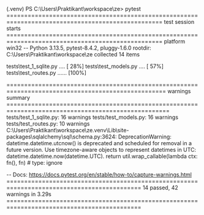 (.venv) PS C:\Users\Praktikant\workspace\ze> pytest
================================================================================================== test session starts ==================================================================================================
platform win32 -- Python 3.13.5, pytest-8.4.2, pluggy-1.6.0
rootdir: C:\Users\Praktikant\workspace\ze
collected 14 items                                                                                                                                                                                                       

tests\test_1_sqlite.py ....                                                                                                                                                                                        [ 28%]
tests\test_models.py ....                                                                                                                                                                                          [ 57%]
tests\test_routes.py ......                                                                                                                                                                                        [100%]

=================================================================================================== warnings summary ====================================================================================================
tests/test_1_sqlite.py: 16 warnings
tests/test_models.py: 16 warnings
tests/test_routes.py: 10 warnings
  C:\Users\Praktikant\workspace\ze\.venv\Lib\site-packages\sqlalchemy\sql\schema.py:3624: DeprecationWarning: datetime.datetime.utcnow() is deprecated and scheduled for removal in a future version. Use timezone-aware objects to represent datetimes in UTC: datetime.datetime.now(datetime.UTC).
    return util.wrap_callable(lambda ctx: fn(), fn)  # type: ignore

-- Docs: https://docs.pytest.org/en/stable/how-to/capture-warnings.html
============================================================================================ 14 passed, 42 warnings in 3.29s ============================================================================================
